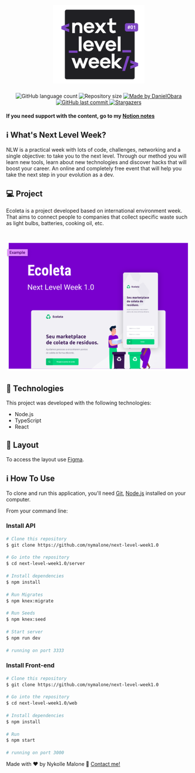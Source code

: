 <h1 align="center">
    <img alt="NextLevelWeek" title="#NextLevelWeek" src='./web/src/assets/nlw.png' width="250px" />
</h1>

<p align="center">
  <img alt="GitHub language count" src="https://img.shields.io/github/languages/count/nymalone/next-level-week1.0?color=%2304D361">

  <img alt="Repository size" src="https://img.shields.io/github/repo-size/nymalone/next-level-week1.0">
	
  <a href="https://www.linkedin.com/in/nykollemalone/">
    <img alt="Made by DanielObara" src="https://img.shields.io/badge/made%20by-NykolleMalone-%2304D361">
  </a>

  <a href="https://github.com/nymalone/next-level-week1.0/commits/master">
    <img alt="GitHub last commit" src="https://img.shields.io/github/last-commit/nymalone/next-level-week1.0">
  </a>
   <a href="https://github.com/nymalone/next-level-week1.0/stargazers">
    <img alt="Stargazers" src="https://img.shields.io/github/stars/nymalone/next-level-week1.0?style=social">
  </a>
</p>

#### If you need support with the content, go to my [Notion notes](https://www.notion.so/NLW-6fe8f579d7ec49018926d0c81d546325)


## :information_source: What's Next Level Week?

NLW is a practical week with lots of code, challenges, networking and a single objective: to take you to the next level.
Through our method you will learn new tools, learn about new technologies and discover hacks that will boost your career.
An online and completely free event that will help you take the next step in your evolution as a dev.

## 💻 Project

Ecoleta is a project developed based on international environment week. 
That aims to connect people to companies that collect specific waste such as light bulbs, batteries, cooking oil, etc.

<h1 align="center">
    <img alt="Example" title="Example" src="./web/src/assets/example.png" width="500px" />
</h1>


## :rocket: Technologies

This project was developed with the following technologies:

- Node.js
- TypeScript
- React

## 🔖 Layout

To access the layout use [Figma](https://www.figma.com/file/1SxgOMojOB2zYT0Mdk28lB/).

## :information_source: How To Use

To clone and run this application, you'll need [Git](https://git-scm.com), [Node.js](https://nodejs.org/en/) installed on your computer.

From your command line:

### Install API 

```bash
# Clone this repository
$ git clone https://github.com/nymalone/next-level-week1.0

# Go into the repository
$ cd next-level-week1.0/server

# Install dependencies
$ npm install

# Run Migrates
$ npm knex:migrate

# Run Seeds
$ npm knex:seed

# Start server
$ npm run dev

# running on port 3333
```

### Install Front-end

```bash
# Clone this repository
$ git clone https://github.com/nymalone/next-level-week1.0

# Go into the repository
$ cd next-level-week1.0/web

# Install dependencies
$ npm install

# Run
$ npm start

# running on port 3000
```


Made with ♥ by Nykolle Malone :wave: [Contact me!](https://www.linkedin.com/in/nykollemalone/)
